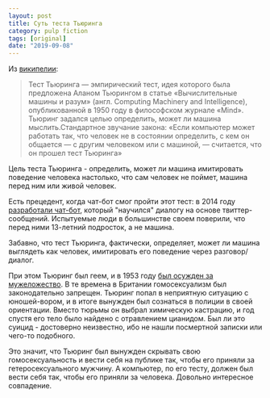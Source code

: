 ```yaml
---
layout: post
title: Суть теста Тьюринга
category: pulp fiction
tags: [original]
date: "2019-09-08"
---
```


Из [википелии](https://ru.wikipedia.org/wiki/%D0%A2%D1%8C%D1%8E%D1%80%D0%B8%D0%BD%D0%B3,_%D0%90%D0%BB%D0%B0%D0%BD):

> Тест Тьюринга — эмпирический тест, идея которого была предложена Аланом Тьюрингом в статье «Вычислительные машины и разум» (англ. Computing Machinery and Intelligence), опубликованной в 1950 году в философском журнале «Mind». Тьюринг задался целью определить, может ли машина мыслить.Стандартное звучание закона: «Если компьютер может работать так, что человек не в состоянии определить, с кем он общается — с другим человеком или с машиной, — считается, что он прошел тест Тьюринга»

Цель теста Тьюринга - определить, может ли машина имитировать поведение человека настолько, что сам человек не поймет, машина перед ним или живой человек.

Есть прецедент, когда чат-бот смог пройти этот тест: в 2014 году [разработали чат-бот](https://aif.ru/dontknows/eternal/chto_takoe_test_tyuringa_i_pochemu_ego_tak_slozhno_proyti), который "научился" диалогу на основе твиттер-сообщений. Испытуемые люди в большинстве своем поверили, что перед ними 13-летний подросток, а не машина.

Забавно, что тест Тьюринга, фактически, определяет, может ли машина выглядеть как человек, имитировать его поведение через разговор/диалог.

При этом Тьюринг был геем, и в 1953 году [был осужден за мужеложество](https://www.dw.com/ru/отец-информатики-и-первый-хакер-алан-тьюринг/a-774620). В те времена в Британии гомосексуализм был законодательно запрещен. Тьюринг попал в неприятную ситуацию с юношей-вором, и в итоге вынужден был сознаться в полиции в своей ориентации. Вместо тюрьмы он выбрал химическую кастрацию, и год спустя его тело было найдено с отравлением цианидом. Был ли это суицид - достоверно неизвестно, ибо не нашли посмертной записки или чего-то подобного.

Это значит, что Тьюринг был вынужден скрывать свою гомосексуальность и вести себя на публике так, чтобы его приняли за гетеросексуального мужчину. А компьютер, по его тесту, должен был вести себя так, чтобы его приняли за человека. Довольно интересное совпадение.
